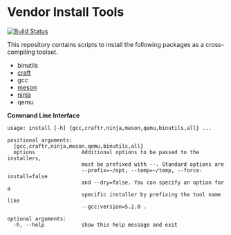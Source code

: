 # Vendor Install Tools

[![Build Status](https://travis-ci.org/NiklasRosenstein/vendor-install-tools.svg?branch=master)](https://travis-ci.org/NiklasRosenstein/vendor-install-tools)

This repository contains scripts to install the following packages
as a cross-compiling toolset.

- binutils
- [craft](https://github.com/craftr-build/craftr)
- gcc
- [meson](https://github.com/mesonbuild/meson)
- [ninja](https://github.com/ninja-build/ninja)
- qemu

__Command Line Interface__

```
usage: install [-h] {gcc,craftr,ninja,meson,qemu,binutils,all} ...

positional arguments:
  {gcc,craftr,ninja,meson,qemu,binutils,all}
  options               Additional options to be passed to the installers,
                        must be prefixed with --. Standard options are
                        --prefix=~/opt, --temp=~/temp, --force-install=false
                        and --dry=false. You can specify an option for a
                        specific installer by prefixing the tool name like
                        --gcc:version=5.2.0 .

optional arguments:
  -h, --help            show this help message and exit
```
